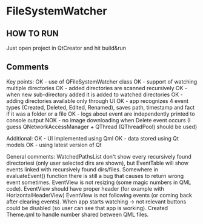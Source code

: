 # FileSystemWatcher

## HOW TO RUN

Just open project in QtCreator and hit build&run

## Comments

Key points:
 OK - use of QFileSystemWatcher class
 OK - support of watching multiple directories
 OK - added directories are scanned recursively
 OK - when new sub-directory added it is added to watched directories
 OK - adding directories available only through UI
 OK - app recognizes 4 event types (Created, Deleted, Edited, Renamed), saves path, timestamp and fact if it was a folder or a file
 OK - logs about event are independently printed to console output
NOK - no image downloading when Delete event occurs (I guess QNetworkAccessManager + QThread (QThreadPool) should be used)

Additional:
 OK - UI implemented using Qml
 OK - data stored using Qt models
 OK - using latest version of Qt

General comments:
WatchedPathsList don't show every recursively found directoriesi (only user selected dirs are shown), but EventTable will show events linked with recursively found dirs/files.
Somewhere in evaluateEvent() function there is still a bug that causes to return wrong event sometimes.
EventView is not resizing (some magic numbers in QML code).
EventView should have proper header (for example with HorizontalHeaderView)
EventView is not following events (or coming back after clearing events).
When app starts watching -> not relevant buttons could be disabled (so user can see that app is working).
Created Theme.qml to handle number shared between QML files.
